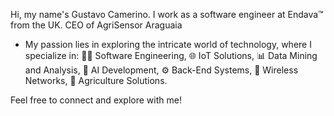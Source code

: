 Hi, my name's Gustavo Camerino. I work as a software engineer at Endava™ from the UK.
CEO of AgriSensor Araguaia

- My passion lies in exploring the intricate world of technology, where I specialize in:
  👨‍💻 Software Engineering,
  🌐 IoT Solutions,
  📊 Data Mining and Analysis,
  🤖 AI Development,
  ⚙️ Back-End Systems,
  📡 Wireless Networks,
  🌱 Agriculture Solutions.

Feel free to connect and explore with me!
